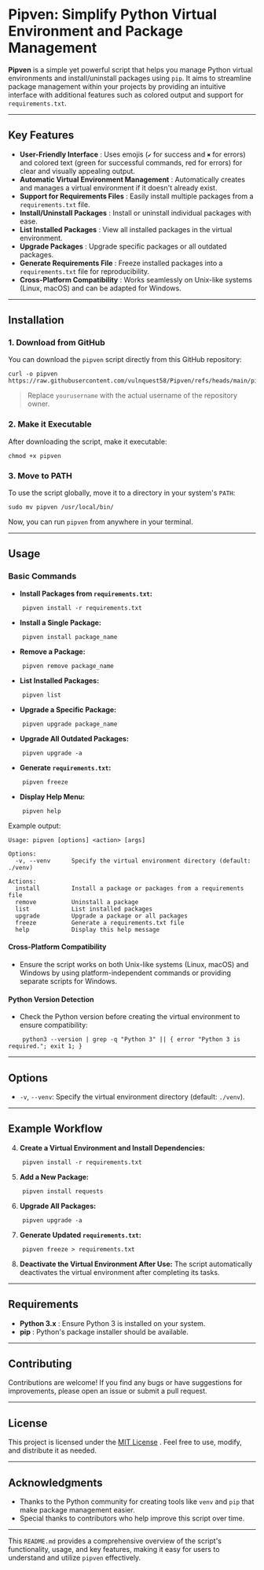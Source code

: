 # Pipven: Simplify Python Virtual Environment and Package Management

**Pipven** is a simple yet powerful script that helps you manage Python virtual environments and install/uninstall packages using `pip`. It aims to streamline package management within your projects by providing an intuitive interface with additional features such as colored output and support for `requirements.txt`.

---

## Key Features

- **User-Friendly Interface** : Uses emojis (`✔` for success and `✖` for errors) and colored text (green for successful commands, red for errors) for clear and visually appealing output.
- **Automatic Virtual Environment Management** : Automatically creates and manages a virtual environment if it doesn't already exist.
- **Support for Requirements Files** : Easily install multiple packages from a `requirements.txt` file.
- **Install/Uninstall Packages** : Install or uninstall individual packages with ease.
- **List Installed Packages** : View all installed packages in the virtual environment.
- **Upgrade Packages** : Upgrade specific packages or all outdated packages.
- **Generate Requirements File** : Freeze installed packages into a `requirements.txt` file for reproducibility.
- **Cross-Platform Compatibility** : Works seamlessly on Unix-like systems (Linux, macOS) and can be adapted for Windows.

---

## Installation

### 1. Download from GitHub

You can download the `pipven` script directly from this GitHub repository:

```
curl -o pipven https://raw.githubusercontent.com/vulnquest58/Pipven/refs/heads/main/pipven
```

> Replace `yourusername` with the actual username of the repository owner.

### 2. Make it Executable

After downloading the script, make it executable:

```
chmod +x pipven
```

### 3. Move to PATH

To use the script globally, move it to a directory in your system's `PATH`:


```
sudo mv pipven /usr/local/bin/
```

Now, you can run `pipven` from anywhere in your terminal.

---

## Usage

### Basic Commands

- **Install Packages from `requirements.txt`:**
    
```
    pipven install -r requirements.txt
```
    
- **Install a Single Package:**
    
```
    pipven install package_name
```
    
- **Remove a Package:**
    
```
    pipven remove package_name
```
    
- **List Installed Packages:**
    
```
    pipven list
```
    
- **Upgrade a Specific Package:**
    
```
    pipven upgrade package_name
```
    
- **Upgrade All Outdated Packages:**
    
```
    pipven upgrade -a
```
    
- **Generate `requirements.txt`:**
    
```
    pipven freeze
```
    
- **Display Help Menu:**
    
```
    pipven help
```
Example output:

```
Usage: pipven [options] <action> [args]

Options:
  -v, --venv      Specify the virtual environment directory (default: ./venv)

Actions:
  install         Install a package or packages from a requirements file
  remove          Uninstall a package
  list            List installed packages
  upgrade         Upgrade a package or all packages
  freeze          Generate a requirements.txt file
  help            Display this help message
```

####  **Cross-Platform Compatibility**

- Ensure the script works on both Unix-like systems (Linux, macOS) and Windows by using platform-independent commands or providing separate scripts for Windows.

####  **Python Version Detection**

- Check the Python version before creating the virtual environment to ensure compatibility:
    
```
    python3 --version | grep -q "Python 3" || { error "Python 3 is required."; exit 1; }
```
---

## Options

- `-v`, `--venv`: Specify the virtual environment directory (default: `./venv`).

---

## Example Workflow

4. **Create a Virtual Environment and Install Dependencies:**
    
```
    pipven install -r requirements.txt
```
    
5. **Add a New Package:**
    
```
    pipven install requests
```
    
6. **Upgrade All Packages:**
    
```
    pipven upgrade -a
```
    
7. **Generate Updated `requirements.txt`:**
    
```
    pipven freeze > requirements.txt
```
    
8. **Deactivate the Virtual Environment After Use:** The script automatically deactivates the virtual environment after completing its tasks.
    

---

## Requirements

- **Python 3.x** : Ensure Python 3 is installed on your system.
- **pip** : Python's package installer should be available.

---

## Contributing

Contributions are welcome! If you find any bugs or have suggestions for improvements, please open an issue or submit a pull request.

---

## License

This project is licensed under the [MIT License](https://github.com/vulnquest58/Pipven/blob/main/LICENSE) . Feel free to use, modify, and distribute it as needed.

---

## Acknowledgments

- Thanks to the Python community for creating tools like `venv` and `pip` that make package management easier.
- Special thanks to contributors who help improve this script over time.

---

This `README.md` provides a comprehensive overview of the script's functionality, usage, and key features, making it easy for users to understand and utilize `pipven` effectively.
